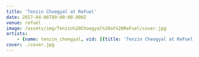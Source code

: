 ```yaml
---
title: 'Tenzin Choegyal at ReFuel'
date: 2017-04-06T09:00:00.000Z
venue: refuel
image: /assets/img/Tenzin%20Choegyal%20at%20ReFuel/cover.jpg
artists:
    - {name: tenzin_choegyal, vid: [{title: 'Tenzin Cheogyal at ReFuel 1', link: FZupZuSK8r8}, {title: 'Tenzin Choegyal at ReFuel 2', link: gjyew_BMFbA}, {title: 'Tenzin Choegyal at ReFuel 3', link: yyP48jeoff8}]}
cover: ./cover.jpg
---
```


